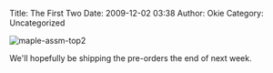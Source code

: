 Title: The First Two
Date: 2009-12-02 03:38
Author: Okie
Category: Uncategorized

![maple-assm-top2][]

We'll hopefully be shipping the pre-orders the end of next week.

  [maple-assm-top2]: http://blogs.leaflabs.com/wp-content/uploads/maple-assm-top2-1024x568.jpg
    "maple-assm-top2"
